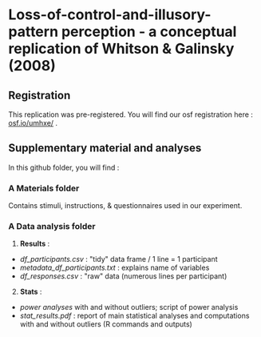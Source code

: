# Loss-of-control-and-illusory-pattern perception - a conceptual replication of Whitson & Galinsky (2008)

## Registration

This replication was pre-registered. You will find our osf registration here : [osf.io/umhxe/](https://osf.io/umhxe/) . 

## Supplementary material and analyses

In this github folder, you will find :

### A **Materials** folder 

Contains stimuli, instructions, & questionnaires used in our experiment.

### A **Data analysis** folder

1) **Results** :
- *df_participants.csv* : "tidy" data frame / 1 line = 1 participant
- *metadata_df_participants.txt* : explains name of variables
- *df_responses.csv* : "raw" data (numerous lines per participant)

2) **Stats** :
- *power analyses* with and without outliers; script of power analysis
- *stat_results.pdf* : report of main statistical analyses and computations with and without outliers (R commands and outputs)
